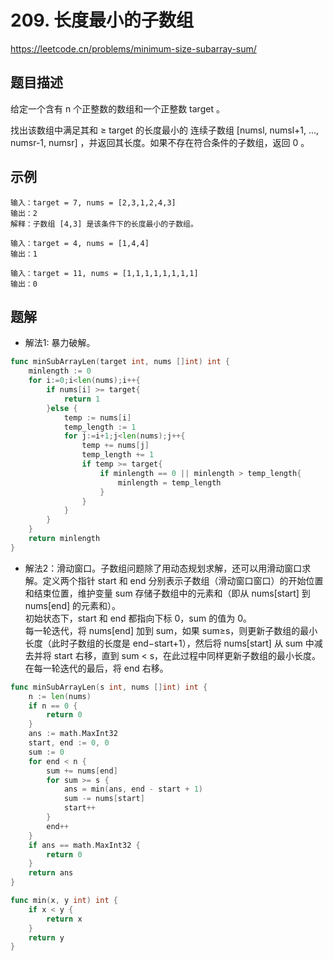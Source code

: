# 209. 长度最小的子数组
https://leetcode.cn/problems/minimum-size-subarray-sum/

## 题目描述
给定一个含有 n 个正整数的数组和一个正整数 target 。

找出该数组中满足其和 ≥ target 的长度最小的 连续子数组 [numsl, numsl+1, ..., numsr-1, numsr] ，并返回其长度。如果不存在符合条件的子数组，返回 0 。

## 示例
```
输入：target = 7, nums = [2,3,1,2,4,3]
输出：2
解释：子数组 [4,3] 是该条件下的长度最小的子数组。
```
```
输入：target = 4, nums = [1,4,4]
输出：1
```
```
输入：target = 11, nums = [1,1,1,1,1,1,1,1]
输出：0
```

## 题解
* 解法1: 暴力破解。
```go
func minSubArrayLen(target int, nums []int) int {
	minlength := 0
	for i:=0;i<len(nums);i++{
		if nums[i] >= target{
			return 1
		}else {
			temp := nums[i]
			temp_length := 1
			for j:=i+1;j<len(nums);j++{
				temp += nums[j]
				temp_length += 1
				if temp >= target{
					if minlength == 0 || minlength > temp_length{
						minlength = temp_length
					}
				}
			}
		}
	}
	return minlength
}
```

* 解法2：滑动窗口。子数组问题除了用动态规划求解，还可以用滑动窗口求解。定义两个指针 start 和 end 分别表示子数组（滑动窗口窗口）的开始位置和结束位置，维护变量 sum 存储子数组中的元素和（即从 nums[start] 到 nums[end] 的元素和）。  
初始状态下，start 和 end 都指向下标 0，sum 的值为 0。  
每一轮迭代，将 nums[end] 加到 sum，如果 sum≥s，则更新子数组的最小长度（此时子数组的长度是 end−start+1），然后将 nums[start] 从 sum 中减去并将 start 右移，直到 sum < s，在此过程中同样更新子数组的最小长度。在每一轮迭代的最后，将 end 右移。
```go
func minSubArrayLen(s int, nums []int) int {
    n := len(nums)
    if n == 0 {
        return 0
    }
    ans := math.MaxInt32
    start, end := 0, 0
    sum := 0
    for end < n {
        sum += nums[end]
        for sum >= s {
            ans = min(ans, end - start + 1)
            sum -= nums[start]
            start++
        }
        end++
    }
    if ans == math.MaxInt32 {
        return 0
    }
    return ans
}

func min(x, y int) int {
    if x < y {
        return x
    }
    return y
}
```